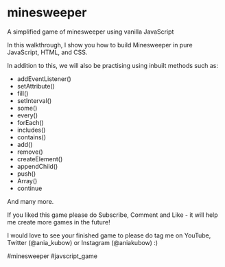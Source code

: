 # minesweeper
A simplified game of minesweeper using vanilla JavaScript


In this walkthrough, I show you how to build Minesweeper in pure JavaScript, HTML, and CSS. 

In addition to this, we will also be practising using inbuilt methods such as:

- addEventListener()
- setAttribute()
- fill()
- setInterval()
- some()
- every()
- forEach()
- includes()
- contains()
- add()
- remove()
- createElement()
- appendChild()
- push()
- Array()
- continue

And many more.

If you liked this game please do Subscribe, Comment and Like - it will help me create more games in the future!

I would love to see your finished game to please do tag me on YouTube, Twitter (@ania_kubow) or Instagram (@aniakubow) :)


#minesweeper
#javscript_game
